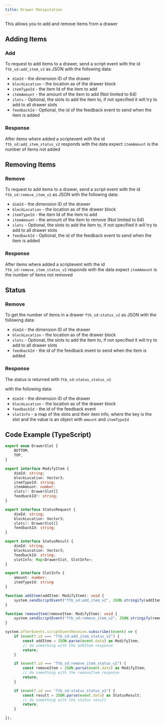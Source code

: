 ```yaml
---
title: Drawer Manipulation
---
```


This allows you to add and remove items from a drawer

## Adding Items

### Add
To request to add items to a drawer, send a script event with the id `ftb_sd:add_item_v2` as JSON with the following data:

- `dimId` - the dimension ID of the drawer
- `blockLocation` - the location as of the drawer block
- `itemTypeId` - the item Id of the item to add
- `itemAmount` - the amount of the item to add (Not limited to 64)
- `slots` - Optional, the slots to add the item to, if not specified it will try to add to all drawer slots
- `feedbackId` - Optional, the id of the feedback event to send when the item is added

### Response

After items where added a scriptevent with the id `ftb_sd:add_item_status_v2` responds with the data expect `itemAmount` is the number of items not added

## Removing Items

### Remove
To request to add items to a drawer, send a script event with the id `ftb_sd:remove_item_v2` as JSON with the following data:

- `dimId` - the dimension ID of the drawer
- `blockLocation` - the location as of the drawer block
- `itemTypeId` - the item Id of the item to add
- `itemAmount` - the amount of the item to remove (Not limited to 64)
- `slots` - Optional, the slots to add the item to, if not specified it will try to add to all drawer slots
- `feedbackId` - Optional, the id of the feedback event to send when the item is added

### Response

After items where added a scriptevent with the id `ftb_sd:remove_item_status_v2` responds with the data expect `itemAmount` is the number of items not removed

## Status

### Remove
To get the number of items in a drawer `ftb_sd:status_v2` as JSON with the following data:

- `dimId` - the dimension ID of the drawer
- `blockLocation` - the location as of the drawer block
- `slots` - Optional, the slots to add the item to, if not specified it will try to add to all drawer slots
- `feedbackId` - the id of the feedback event to send when the item is added

### Response

The status is returned with `ftb_sd:status_status_v2`

with the following data:

- `dimId` - the dimension ID of the drawer
- `blockLocation` - the location as of the drawer block
- `feedbackId` - the id of the feedback event
- `slotInfo` - a map of the slots and their item info, where the key is the slot and the value is an object with `amount` and `itemTypeId`

## Code Example (TypeScript)
```typescript
export enum DrawerSlot {
    BOTTOM,
    TOP,
}

export interface ModifyItem {
    dimId: string;
    blockLocation: Vector3;
    itemTypeId: string;
    itemAmount: number;
    slots?: DrawerSlot[]
    feedbackId?: string;
}

export interface StatusRequest {
    dimId: string;
    blockLocation: Vector3;
    slots?: DrawerSlot[]
    feedbackId: string;
}

export interface StatusResult {
    dimId: string;
    blockLocation: Vector3;
    feedbackId: string;
    slotInfo: Map<DrawerSlot, SlotInfo>;
}

export interface SlotInfo {
    amount: number;
    itemTypeId: string
}

function addItem(addItem: ModifyItem): void {
    system.sendScriptEvent("ftb_sd:add_item_v2", JSON.stringify(addItem));
}

function removeItem(removeItem: ModifyItem): void {
    system.sendScriptEvent("ftb_sd:remove_item_v2", JSON.stringify(removeItem));
}

system.afterEvents.scriptEventReceive.subscribe((event) => {
    if (event?.id === "ftb_sd:add_item_status_v2") {
        const addItem = JSON.parse(event.data) as ModifyItem;
        // do something with the addItem response
        return;
    }

    if (event?.id === "ftb_sd:remove_item_status_v2") {
        const removeItem = JSON.parse(event.data) as ModifyItem;
        // do something with the removeItem response
        return;
    }

    if (event?.id === "ftb_sd:status_status_v2") {
        const result = JSON.parse(event.data) as StatusResult;
        // do something with the status result
        return;
    }
    
});
```